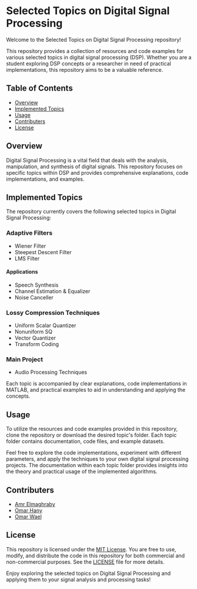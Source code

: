 # Selected Topics on Digital Signal Processing

Welcome to the Selected Topics on Digital Signal Processing repository!

This repository provides a collection of resources and code examples for various selected topics in digital signal processing (DSP). Whether you are a student exploring DSP concepts or a researcher in need of practical implementations, this repository aims to be a valuable reference.

## Table of Contents

- [Overview](#overview)
- [Implemented Topics](#implemented-topics)
- [Usage](#usage)
- [Contributers](#contributers)
- [License](#license)

## Overview

Digital Signal Processing is a vital field that deals with the analysis, manipulation, and synthesis of digital signals. This repository focuses on specific topics within DSP and provides comprehensive explanations, code implementations, and examples.

## Implemented Topics

The repository currently covers the following selected topics in Digital Signal Processing:

### Adaptive Filters
- Wiener Filter
- Steepest Descent Filter
- LMS Filter
#### Applications
- Speech Synthesis
- Channel Estimation & Equalizer
- Noise Canceller
### Lossy Compression Techniques
- Uniform Scalar Quantizer
- Nonuniform SQ
- Vector Quantizer
- Transform Coding
### Main Project
- Audio Processing Techniques

Each topic is accompanied by clear explanations, code implementations in MATLAB, and practical examples to aid in understanding and applying the concepts.

## Usage

To utilize the resources and code examples provided in this repository, clone the repository or download the desired topic's folder. Each topic folder contains documentation, code files, and example datasets.

Feel free to explore the code implementations, experiment with different parameters, and apply the techniques to your own digital signal processing projects. The documentation within each topic folder provides insights into the theory and practical usage of the implemented algorithms.

## Contributers

- [Amr Elmaghraby](https://github.com/Amr-Elmaghraby)
- [Omar Hany](https://github.com/es-OmarHani)
- [Omar Wael](https://github.com/OmarWael22)

## License

This repository is licensed under the [MIT License](https://github.com/Amr-Elmaghraby/Selected_Topics_On_Signal_Processing/blob/main/LICENSE.md). You are free to use, modify, and distribute the code in this repository for both commercial and non-commercial purposes. See the [LICENSE](https://github.com/Amr-Elmaghraby/Selected_Topics_On_Signal_Processing/blob/main/LICENSE.md) file for more details.

Enjoy exploring the selected topics on Digital Signal Processing and applying them to your signal analysis and processing tasks!
